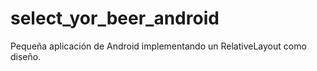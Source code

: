 # select_yor_beer_android

Pequeña aplicación de Android implementando un RelativeLayout como diseño.
